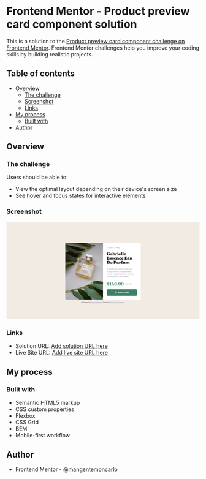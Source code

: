 # Frontend Mentor - Product preview card component solution

This is a solution to the [Product preview card component challenge on Frontend Mentor](https://www.frontendmentor.io/challenges/product-preview-card-component-GO7UmttRfa). Frontend Mentor challenges help you improve your coding skills by building realistic projects.

## Table of contents

- [Overview](#overview)
  - [The challenge](#the-challenge)
  - [Screenshot](#screenshot)
  - [Links](#links)
- [My process](#my-process)
  - [Built with](#built-with)
- [Author](#author)

## Overview

### The challenge

Users should be able to:

- View the optimal layout depending on their device's screen size
- See hover and focus states for interactive elements

### Screenshot

![](./Screenshot.png)

### Links

- Solution URL: [Add solution URL here](https://github.com/mangentemoncarlo/rwd-card-component)
- Live Site URL: [Add live site URL here](https://responsive-product-card-component.vercel.app/)

## My process

### Built with

- Semantic HTML5 markup
- CSS custom properties
- Flexbox
- CSS Grid
- BEM
- Mobile-first workflow

## Author

- Frontend Mentor - [@mangentemoncarlo](https://www.frontendmentor.io/profile/mangentemoncarlo)
